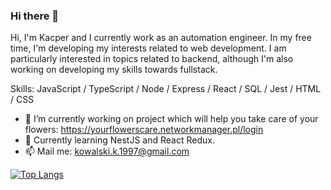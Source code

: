### Hi there 👋
Hi, I'm Kacper and I currently work as an automation engineer. In my free time, I'm developing my interests related to web development. I am particularly interested in topics related to backend, although I'm also working on developing my skills towards fullstack.

Skills: JavaScript / TypeScript / Node / Express / React / SQL  / Jest / HTML / CSS

- 🔭 I’m currently working on project which will help you take care of your flowers: https://yourflowerscare.networkmanager.pl/login
- 🌱 Currently learning NestJS and React Redux. 
- 📫 Mail me: kowalski.k.1997@gmail.com 

[![Top Langs](https://github-readme-stats.vercel.app/api/top-langs/?username=kowalskika&layout=compact)](https://github.com/anuraghazra/github-readme-stats)
